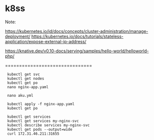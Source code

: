 # k8ss

Note:

https://kubernetes.io/id/docs/concepts/cluster-administration/manage-deployment/
https://kubernetes.io/docs/tutorials/stateless-application/expose-external-ip-address/



https://knative.dev/v0.10-docs/serving/samples/hello-world/helloworld-php/


===============================

     kubectl get svc
     kubectl get nodes
     kubectl get po
     nano nginx-app.yaml
 
     nano aku.yml
 
     kubectl apply -f nginx-app.yaml
     kubectl get po
   
     kubectl get services
     kubectl get services my-nginx-svc
     kubectl describe services my-nginx-svc
     kubectl get pods --output=wide
     curl 172.31.46.211:31655
  
